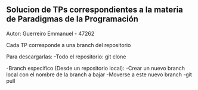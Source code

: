 ## Solucion de TPs correspondientes a la materia de Paradigmas de la Programación ##

Autor: Guerreiro Emmanuel - 47262

Cada TP corresponde a una branch del repositorio

Para descargarlas: 
  -Todo el repositorio: git clone
  
  -Branch especifico (Desde un repositorio local):
    -Crear un nuevo branch local con el nombre de la branch a bajar
    -Moverse a este nuevo branch
    -git pull <options> <repository>
